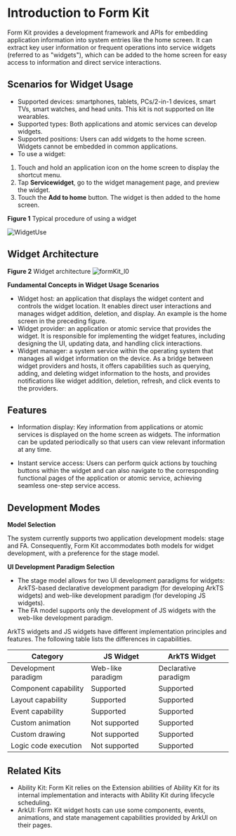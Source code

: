 # Introduction to Form Kit
<!--Kit: Form Kit-->
<!--Subsystem: Ability-->
<!--Owner: @cx983299475-->
<!--Designer: @xueyulong-->
<!--Tester: @chenmingze-->
Form Kit provides a development framework and APIs for embedding application information into system entries like the home screen<!--RP3--><!--RP3End-->. It can extract key user information or frequent operations into service widgets (referred to as "widgets"), which can be added to the home screen<!--RP3--><!--RP3End--> for easy access to information and direct service interactions.

## Scenarios for Widget Usage
- Supported devices: smartphones, tablets, PCs/2-in-1 devices, smart TVs, smart watches, and head units. This kit is not supported on lite wearables.
- Supported types: Both applications and atomic services can develop widgets.
- Supported positions: Users can add widgets to the home screen<!--RP3--><!--RP3End-->. Widgets cannot be embedded in common applications.
- To use a widget:

1. Touch and hold an application icon on the home screen to display the shortcut menu.
2. Tap <!--Del-->**Service**<!--DelEnd-->**widget**, go to the widget management page, and preview the widget.
3. Touch the **Add to home** button. The widget is then added to the home screen.

**Figure 1** Typical procedure of using a widget 
<!--RP2-->
![WidgetUse](figures/WidgetUse.png)
<!--RP2End-->

## Widget Architecture
**Figure 2** Widget architecture 
![formKit_l0](figures/formKit_l0.PNG)

**Fundamental Concepts in Widget Usage Scenarios**
- Widget host: an application that displays the widget content and controls the widget location. It enables direct user interactions and manages widget addition, deletion, and display. An example is the home screen in the preceding figure.
- Widget provider: an application or atomic service that provides the widget. It is responsible for implementing the widget features, including designing the UI, updating data, and handling click interactions.
- Widget manager: a system service within the operating system that manages all widget information on the device. As a bridge between widget providers and hosts, it offers capabilities such as querying, adding, and deleting widget information to the hosts, and provides notifications like widget addition, deletion, refresh, and click events to the providers.


## Features
- Information display: Key information from applications or atomic services is displayed on the home screen as widgets. The information can be updated periodically so that users can view relevant information at any time.

- Instant service access: Users can perform quick actions by touching buttons within the widget and can also navigate to the corresponding functional pages of the application or atomic service, achieving seamless one-step service access.


## Development Modes

**Model Selection**

The system currently supports two application development models: stage and FA. Consequently, Form Kit accommodates both models for widget development, with a preference for the stage model.

**UI Development Paradigm Selection**
- The stage model allows for two UI development paradigms for widgets: ArkTS-based declarative development paradigm (for developing ArkTS widgets) and web-like development paradigm (for developing JS widgets).
- The FA model supports only the development of JS widgets with the web-like development paradigm.

ArkTS widgets and JS widgets have different implementation principles and features. The following table lists the differences in capabilities.

| Category        | JS Widget   | ArkTS Widget |
| ------------ | --------- | ---------- |
| Development paradigm    | Web-like paradigm| Declarative paradigm|
| Component capability    | Supported     | Supported      |
| Layout capability    | Supported     | Supported      |
| Event capability    | Supported     | Supported      |
| Custom animation  | Not supported   | Supported      |
| Custom drawing  | Not supported   | Supported      |
| Logic code execution| Not supported   | Supported      |

## Related Kits
- Ability Kit: Form Kit relies on the Extension abilities of Ability Kit for its internal implementation and interacts with Ability Kit during lifecycle scheduling.
- ArkUI: Form Kit widget hosts can use some components, events, animations, and state management capabilities provided by ArkUI on their pages.

<!--RP1--><!--RP1End-->
